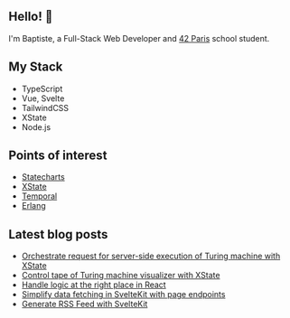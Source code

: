 ## Hello! 👋

I'm Baptiste, a Full-Stack Web Developer and [42 Paris](https://42.fr/en/homepage/) school student.

## My Stack

- TypeScript
- Vue, Svelte
- TailwindCSS
- XState
- Node.js

## Points of interest

- [Statecharts](https://statecharts.dev/)
- [XState](https://xstate.js.org/docs/)
- [Temporal](https://temporal.io/)
- [Erlang](https://www.erlang.org/)

## Latest blog posts

<!-- BLOG:START -->
- [Orchestrate request for server-side execution of Turing machine with XState](https://baptiste.devessier.fr/writing/orchestrate-request-for-server-side-execution-of-turing-machine-with-xstate/)
- [Control tape of Turing machine visualizer with XState](https://baptiste.devessier.fr/writing/control-tape-of-turing-machine-visualizer-with-xstate/)
- [Handle logic at the right place in React](https://baptiste.devessier.fr/writing/handle-logic-at-the-right-place-in-react/)
- [Simplify data fetching in SvelteKit with page endpoints](https://baptiste.devessier.fr/writing/simplify-data-fetching-in-sveltekit-with-page-endpoints/)
- [Generate RSS Feed with SvelteKit](https://baptiste.devessier.fr/writing/generate-rss-feed-with-sveltekit/)
<!-- BLOG:END -->

